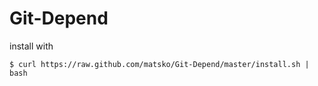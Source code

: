 # Git-Depend

install with

```
$ curl https://raw.github.com/matsko/Git-Depend/master/install.sh | bash
```

